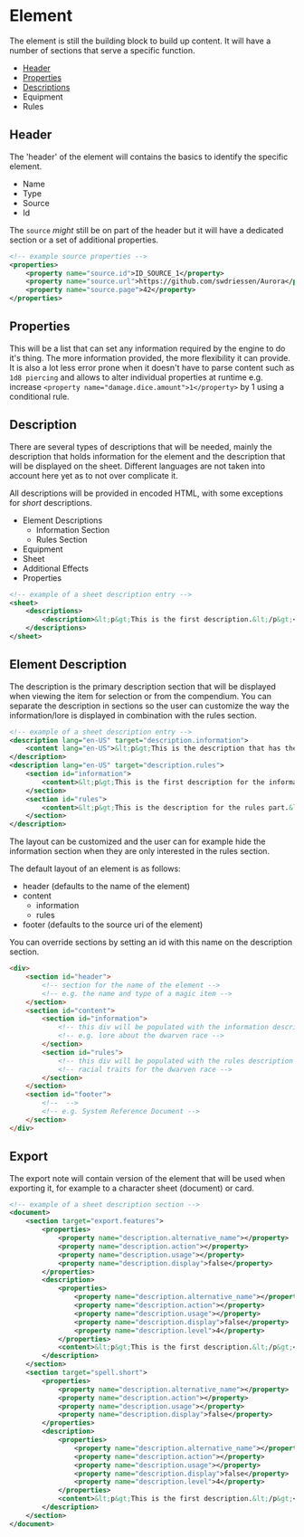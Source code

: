 # Element

The element is still the building block to build up content. It will have a number of sections that serve a specific function.

- [Header](#header)
- [Properties](#properties)
- [Descriptions](#description)
- Equipment
- Rules

## Header

The 'header' of the element will contains the basics to identify the specific element.

- Name
- Type
- Source
- Id

The `source` _might_ still be on part of the header but it will have a dedicated section or a set of additional properties.

```xml
<!-- example source properties -->
<properties>
    <property name="source.id">ID_SOURCE_1</property>
    <property name="source.url">https://github.com/swdriessen/Aurora</property>
    <property name="source.page">42</property>
</properties>
````

## Properties

This will be a list that can set any information required by the engine to do it's thing. The more information provided, the more flexibility it can provide. It is also a lot less error prone when it doesn't have to parse content such as `1d8 piercing` and allows to alter individual properties at runtime e.g. increase `<property name="damage.dice.amount">1</property>` by 1 using a conditional rule.

## Description

There are several types of descriptions that will be needed, mainly the description that holds information for the element and the description that will be displayed on the sheet. Different languages are not taken into account here yet as to not over complicate it.

All descriptions will be provided in encoded HTML, with some exceptions for _short_ descriptions.

- Element Descriptions
    - Information Section
    - Rules Section
- Equipment
- Sheet
- Additional Effects
- Properties

```xml
<!-- example of a sheet description entry -->
<sheet>
    <descriptions>
        <description>&lt;p&gt;This is the first description.&lt;/p&gt;</description>
    </descriptions>
</sheet>
```

## Element Description

The description is the primary description section that will be displayed when viewing the item for selection or from the compendium. You can separate the description in sections so the user can customize the way the information/lore is displayed in combination with the rules section.

```xml
<!-- example of a sheet description entry -->
<description lang="en-US" target="description.information">
    <content lang="en-US">&lt;p&gt;This is the description that has the information.&lt;/p&gt;</content>
</description>
<description lang="en-US" target="description.rules">
    <section id="information">
        <content>&lt;p&gt;This is the first description for the information part.&lt;/p&gt;</content>
    </section>
    <section id="rules">
        <content>&lt;p&gt;This is the description for the rules part.&lt;/p&gt;</content>
    </section>
</description>
```

The layout can be customized and the user can for example hide the information section when they are only interested in the rules section.

The default layout of an element is as follows:

- header (defaults to the name of the element)
- content
    - information
    - rules
- footer (defaults to the source uri of the element)

You can override sections by setting an id with this name on the description section.

```html
<div>
    <section id="header">
        <!-- section for the name of the element -->        
        <!-- e.g. the name and type of a magic item -->
    </section>
    <section id="content">
        <section id="information">
            <!-- this div will be populated with the information description -->
            <!-- e.g. lore about the dwarven race -->
        </section>
        <section id="rules">
            <!-- this div will be populated with the rules description -->
            <!-- racial traits for the dwarven race -->
        </section>
    </section>    
    <section id="footer">
        <!--  -->
        <!-- e.g. System Reference Document -->
    </section>
</div>
```


## Export

The export note will contain version of the element that will be used when exporting it, for example to a character sheet (document) or card.

```xml
<!-- example of a sheet description section -->
<document>
    <section target="export.features">
        <properties>
            <property name="description.alternative_name"></property>
            <property name="description.action"></property>
            <property name="description.usage"></property>
            <property name="description.display">false</property>
        </properties>
        <description>
            <properties>
                <property name="description.alternative_name"></property>
                <property name="description.action"></property>
                <property name="description.usage"></property>
                <property name="description.display">false</property>
                <property name="description.level">4</property>
            </properties>
            <content>&lt;p&gt;This is the first description.&lt;/p&gt;</content>
        </description>
    </section>
    <section target="spell.short">
        <properties>
            <property name="description.alternative_name"></property>
            <property name="description.action"></property>
            <property name="description.usage"></property>
            <property name="description.display">false</property>
        </properties>
        <description>
            <properties>
                <property name="description.alternative_name"></property>
                <property name="description.action"></property>
                <property name="description.usage"></property>
                <property name="description.display">false</property>
                <property name="description.level">4</property>
            </properties>
            <content>&lt;p&gt;This is the first description.&lt;/p&gt;</content>
        </description>
    </section>
</document>
```
